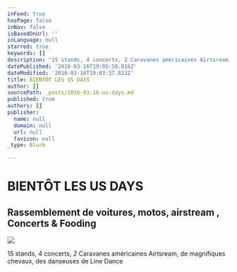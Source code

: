 ```yaml
---
inFeed: true
hasPage: false
inNav: false
isBasedOnUrl: ''
inLanguage: null
starred: true
keywords: []
description: "15 stands, 4 concerts, 2 Caravanes américaines Airtsream, de magnifiques chevaux, des danseuses \_de Line Dance"
datePublished: '2016-03-16T19:05:50.016Z'
dateModified: '2016-03-16T19:03:37.822Z'
title: BIENTÔT LES US DAYS
author: []
sourcePath: _posts/2016-03-16-us-days.md
published: true
authors: []
publisher:
  name: null
  domain: null
  url: null
  favicon: null
_type: Blurb

---
```

# BIENTÔT LES US DAYS

## Rassemblement de voitures, motos, airstream , Concerts & Fooding
![](https://s3-us-west-2.amazonaws.com/the-grid-img/p/44c5413c11a47b20e62b5eab3d5987a9e071ab03.jpg)

15 stands, 4 concerts, _2_ Caravanes américaines Airtsream, de magnifiques chevaux, des danseuses  de Line Dance